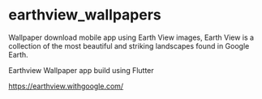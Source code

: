 # earthview_wallpapers
Wallpaper download mobile app using Earth View images, Earth View is a collection of the most beautiful and striking landscapes found in Google Earth.

Earthview Wallpaper app build using Flutter

https://earthview.withgoogle.com/
